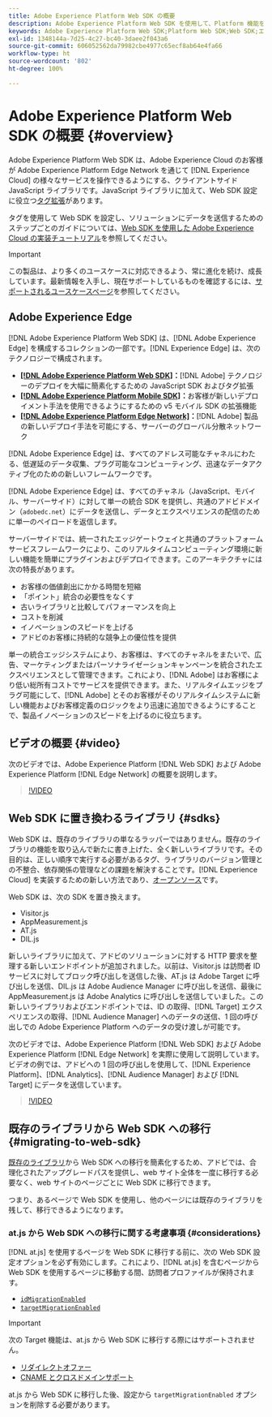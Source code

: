 ```yaml
---
title: Adobe Experience Platform Web SDK の概要
description: Adobe Experience Platform Web SDK を使用して、Platform 機能を web サイトに統合する方法を説明します。
keywords: Adobe Experience Platform Web SDK;Platform Web SDK;Web SDK;エッジ;Visitor.js;AppMeasurement.js;AT.js;DIL.js;web sdk;SDK;web SDK;Launch;launch
exl-id: 1348144a-7d25-4c27-bc40-3daee2f043a6
source-git-commit: 606052562da79982cbe4977c65ecf8ab64e4fa66
workflow-type: ht
source-wordcount: '802'
ht-degree: 100%

---
```


# Adobe Experience Platform Web SDK の概要 {#overview}

Adobe Experience Platform Web SDK は、Adobe Experience Cloud のお客様が Adobe Experience Platform Edge Network を通じて [!DNL Experience Cloud] の様々なサービスを操作できるようにする、クライアントサイド JavaScript ライブラリです。JavaScript ライブラリに加えて、Web SDK 設定に役立つ[タグ拡張](../tags/extensions/client/web-sdk/web-sdk-extension-configuration.md)があります。

タグを使用して Web SDK を設定し、ソリューションにデータを送信するためのステップごとのガイドについては、[Web SDK を使用した Adobe Experience Cloud の実装チュートリアル](https://experienceleague.adobe.com/docs/platform-learn/implement-web-sdk/overview.html?lang=ja)を参照してください。

>[!IMPORTANT]
>
>この製品は、より多くのユースケースに対応できるよう、常に進化を続け、成長しています。最新情報を入手し、現在サポートしているものを確認するには、[サポートされるユースケースページ](https://github.com/orgs/adobe/projects/18/views/1)を参照してください。

## Adobe Experience Edge

[!DNL Adobe Experience Platform Web SDK] は、[!DNL Adobe Experience Edge] を構成するコレクションの一部です。[!DNL Experience Edge] は、次のテクノロジーで構成されます。

* **[[!DNL Adobe Experience Platform Web SDK]](#overview)：**[!DNL Adobe] テクノロジーのデプロイを大幅に簡素化するための JavaScript SDK およびタグ拡張
* **[[!DNL Adobe Experience Platform Mobile SDK]](https://developer.adobe.com/client-sdks/documentation/)：**&#x200B;お客様が新しいデプロイメント手法を使用できるようにするための v5 モバイル SDK の拡張機能
* **[[!DNL Adobe Experience Platform Edge Network]](../server-api/overview.md)：**[!DNL Adobe] 製品の新しいデプロイ手法を可能にする、サーバーのグローバル分散ネットワーク

[!DNL Adobe Experience Edge] は、すべてのアドレス可能なチャネルにわたる、低遅延のデータ収集、プラグ可能なコンピューティング、迅速なデータアクティブ化のための新しいフレームワークです。

[!DNL Adobe Experience Edge] は、すべてのチャネル（JavaScript、モバイル、サーバーサイド）に対して単一の統合 SDK を提供し、共通のアドビドメイン（`adobedc.net`）にデータを送信し、データとエクスペリエンスの配信のために単一のペイロードを返信します。

サーバーサイドでは、統一されたエッジゲートウェイと共通のプラットフォームサービスフレームワークにより、このリアルタイムコンピューティング環境に新しい機能を簡単にプラグインおよびデプロイできます。このアーキテクチャには次の特長があります。

* お客様の価値創出にかかる時間を短縮
* 「ポイント」統合の必要性をなくす
* 古いライブラリと比較してパフォーマンスを向上
* コストを削減
* イノベーションのスピードを上げる
* アドビのお客様に持続的な競争上の優位性を提供

単一の統合エッジシステムにより、お客様は、すべてのチャネルをまたいで、広告、マーケティングまたはパーソナライゼーションキャンペーンを統合されたエクスペリエンスとして管理できます。これにより、[!DNL Adobe] はお客様により低い総所有コストでサービスを提供できます。また、リアルタイムエッジをプラグ可能にして、[!DNL Adobe] とそのお客様がそのリアルタイムシステムに新しい機能およびお客様定義のロジックをより迅速に追加できるようにすることで、製品イノベーションのスピードを上げるのに役立ちます。

## ビデオの概要 {#video}

次のビデオでは、Adobe Experience Platform [!DNL Web SDK] および Adobe Experience Platform [!DNL Edge Network] の概要を説明します。

>[!VIDEO](https://video.tv.adobe.com/v/34141?quality=12&learn=on)

## Web SDK に置き換わるライブラリ {#sdks}

Web SDK は、既存のライブラリの単なるラッパーではありません。既存のライブラリの機能を取り込んで新たに書き上げた、全く新しいライブラリです。その目的は、正しい順序で実行する必要があるタグ、ライブラリのバージョン管理との不整合、依存関係の管理などの課題を解決することです。[!DNL Experience Cloud] を実装するための新しい方法であり、[オープンソース](https://github.com/adobe/alloy)です。

Web SDK は、次の SDK を置き換えます。

* Visitor.js
* AppMeasurement.js
* AT.js
* DIL.js

新しいライブラリに加えて、アドビのソリューションに対する HTTP 要求を整理する新しいエンドポイントが追加されました。以前は、Visitor.js は訪問者 ID サービスに対してブロック呼び出しを送信した後、AT.js は Adobe Target に呼び出しを送信、DIL.js は Adobe Audience Manager に呼び出しを送信、最後に AppMeasurement.js は Adobe Analytics に呼び出しを送信していました。この新しいライブラリおよびエンドポイントでは、ID の取得、[!DNL Target] エクスペリエンスの取得、[!DNL Audience Manager] へのデータの送信、1 回の呼び出しでの Adobe Experience Platform へのデータの受け渡しが可能です。

次のビデオでは、Adobe Experience Platform [!DNL Web SDK] および Adobe Experience Platform [!DNL Edge Network] を実際に使用して説明しています。ビデオの例では、アドビへの 1 回の呼び出しを使用して、[!DNL Experience Platform]、[!DNL Analytics]、[!DNL Audience Manager] および [!DNL Target] にデータを送信しています。

>[!VIDEO](https://video.tv.adobe.com/v/34148)

## 既存のライブラリから Web SDK への移行 {#migrating-to-web-sdk}

[既存のライブラリ](#sdks)から Web SDK への移行を簡素化するため、アドビでは、合理化されたアップグレードパスを提供し、web サイト全体を一度に移行する必要なく、web サイトのページごとに Web SDK に移行できます。

つまり、あるページで Web SDK を使用し、他のページには既存のライブラリを残して、移行できるようになります。

### at.js から Web SDK への移行に関する考慮事項 {#considerations}

[!DNL at.js] を使用するページを Web SDK に移行する前に、次の Web SDK 設定オプションを必ず有効にします。これにより、[!DNL at.js] を含むページから Web SDK を使用するページに移動する間、訪問者プロファイルが保持されます。

* [`idMigrationEnabled`](fundamentals/configuring-the-sdk.md#id-migration-enabled)
* [`targetMigrationEnabled`](fundamentals/configuring-the-sdk.md#targetMigrationEnabled)


>[!IMPORTANT]
>
>次の Target 機能は、at.js から Web SDK に移行する際にはサポートされません。
> * [リダイレクトオファー](https://experienceleague.adobe.com/docs/target/using/experiences/offers/offer-redirect.html?lang=ja)
> * [CNAME とクロスドメインサポート](https://developer.adobe.com/target/implement/client-side/atjs/atjs-cookies/?lang=jp)

at.js から Web SDK に移行した後、設定から `targetMigrationEnabled` オプションを削除する必要があります。



